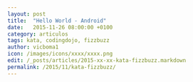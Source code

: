 ```yaml
---
layout: post
title:  "Hello World - Android"
date:   2015-11-26 08:00:00 +0100
category: articulos
tags: kata, codingdojo, fizzbuzz 
author: vicboma1
icon: /images/icons/xxxx/xxxx.png
edit: /_posts/articles/2015-xx-xx-kata-fizzbuzz.markdown
permalink: /2015/11/kata-fizzbuzz/
---
```

